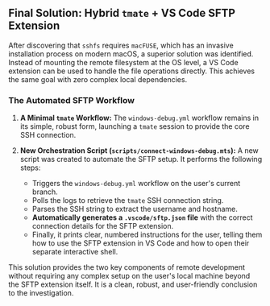 ## Final Solution: Hybrid `tmate` + VS Code SFTP Extension

After discovering that `sshfs` requires `macFUSE`, which has an invasive installation process on modern macOS, a superior solution was identified. Instead of mounting the remote filesystem at the OS level, a VS Code extension can be used to handle the file operations directly. This achieves the same goal with zero complex local dependencies.

### The Automated SFTP Workflow

1.  **A Minimal `tmate` Workflow:** The `windows-debug.yml` workflow remains in its simple, robust form, launching a `tmate` session to provide the core SSH connection.

2.  **New Orchestration Script (`scripts/connect-windows-debug.mts`):** A new script was created to automate the SFTP setup. It performs the following steps:
    *   Triggers the `windows-debug.yml` workflow on the user's current branch.
    *   Polls the logs to retrieve the `tmate` SSH connection string.
    *   Parses the SSH string to extract the username and hostname.
    *   **Automatically generates a `.vscode/sftp.json` file** with the correct connection details for the SFTP extension.
    *   Finally, it prints clear, numbered instructions for the user, telling them how to use the SFTP extension in VS Code and how to open their separate interactive shell.

This solution provides the two key components of remote development without requiring any complex setup on the user's local machine beyond the SFTP extension itself. It is a clean, robust, and user-friendly conclusion to the investigation.
